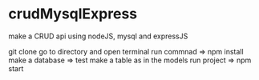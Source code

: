 # crudMysqlExpress
make a CRUD api using nodeJS, mysql and expressJS

git clone
go to directory and open terminal 
run commnad => npm install
make a database => test
make a table as in the models
run project => npm start
